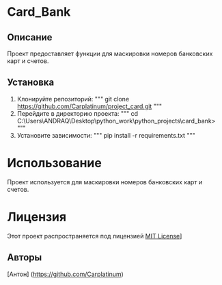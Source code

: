 # Card_Bank

## Описание

Проект предоставляет функции для маскировки номеров банковских карт и счетов.

## Установка 

1.  Клонируйте репозиторий:
    """
    git clone https://github.com/Carplatinum/project_card.git
    """
2.  Перейдите в директорию проекта:
    """
    cd C:\Users\ANDRAQ\Desktop\python_work\python_projects\card_bank>
    """
3.  Установите зависимости:
    """
    pip install -r requirements.txt
    """
# Использование 
Проект используется для маскировки номеров банковских карт и счетов. 

# Лицензия
Этот проект распространяется под лицензией [MIT License](LICENSE)]

## Авторы 
[Антон] (https://github.com/Carplatinum)
